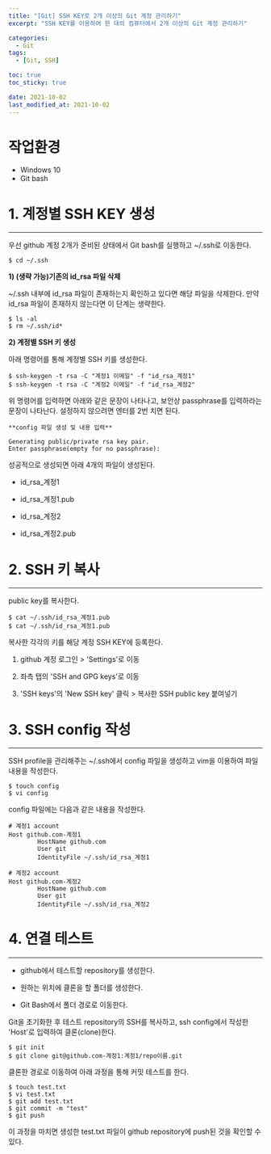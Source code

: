 ```yaml
---
title: "[Git] SSH KEY로 2개 이상의 Git 계정 관리하기"
excerpt: "SSH KEY를 이용하여 한 대의 컴퓨터에서 2개 이상의 Git 계정 관리하기"

categories:
  - Git
tags:
  - [Git, SSH]

toc: true
toc_sticky: true

date: 2021-10-02
last_modified_at: 2021-10-02
---
```


# 작업환경
- Windows 10
- Git bash


# 1. 계정별 SSH KEY 생성
---
우선 github 계정 2개가 준비된 상태에서 Git bash를 실행하고 ~/.ssh로 이동한다.
```
$ cd ~/.ssh
```
**1) (생략 가능)기존의 id_rsa 파일 삭제**

~/.ssh 내부에 id_rsa 파일이 존재하는지 확인하고 있다면 해당 파일을 삭제한다. 만약 id_rsa 파일이 존재하지 않는다면 이 단계는 생략한다.
```
$ ls -al
$ rm ~/.ssh/id*
```
**2) 계정별 SSH 키 생성**

아래 명령어를 통해 계정별 SSH 키를 생성한다.
```
$ ssh-keygen -t rsa -C "계정1 이메일" -f "id_rsa_계정1"
$ ssh-keygen -t rsa -C "계정2 이메일" -f "id_rsa_계정2"
```
위 명령어를 입력하면 아래와 같은 문장이 나타나고, 보안상 passphrase를 입력하라는 문장이 나타난다. 설정하지 않으려면 엔터를 2번 치면 된다.
```
**config 파일 생성 및 내용 입력**

Generating public/private rsa key pair.
Enter passphrase(empty for no passphrase):

```
성공적으로 생성되면 아래 4개의 파일이 생성된다.
- id_rsa_계정1
  
- id_rsa_계정1.pub
  
- id_rsa_계정2
  
- id_rsa_계정2.pub


# 2. SSH 키 복사
---
public key를 복사한다.
```
$ cat ~/.ssh/id_rsa_계정1.pub
$ cat ~/.ssh/id_rsa_계정1.pub
```
복사한 각각의 키를 해당 계정 SSH KEY에 등록한다.
1. github 계정 로그인 > 'Settings'로 이동
   
2. 좌측 탭의 'SSH and GPG keys'로 이동
   
3. 'SSH keys'의 'New SSH key' 클릭 > 복사한 SSH public key 붙여넣기


# 3. SSH config 작성
---
SSH profile을 관리해주는 ~/.ssh에서 config 파일을 생성하고 vim을 이용하여 파일 내용을 작성한다.
```
$ touch config
$ vi config
```
config 파일에는 다음과 같은 내용을 작성한다.
```
# 계정1 account
Host github.com-계정1
        HostName github.com
        User git
        IdentityFile ~/.ssh/id_rsa_계정1

# 계정2 account
Host github.com-계정2
        HostName github.com
        User git
        IdentityFile ~/.ssh/id_rsa_계정2
```


# 4. 연결 테스트
---
- github에서 테스트할 repository를 생성한다.
   
- 원하는 위치에 클론을 할 폴더를 생성한다.
   
- Git Bash에서 폴더 경로로 이동한다.

Git을 초기화한 후 테스트 repository의 SSH를 복사하고, ssh config에서 작성한 'Host'로 입력하여 클론(clone)한다.
```
$ git init
$ git clone git@github.com-계정1:계정1/repo이름.git
```
클론한 경로로 이동하여 아래 과정을 통해 커밋 테스트를 한다.
```
$ touch test.txt
$ vi test.txt
$ git add test.txt
$ git commit -m "test"
$ git push
```
이 과정을 마치면 생성한 test.txt 파일이 github repository에 push된 것을 확인할 수 있다.

